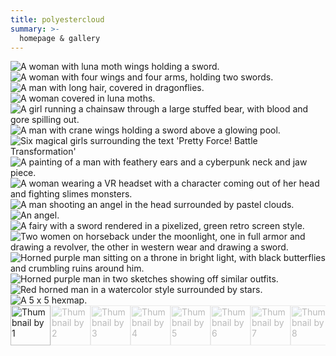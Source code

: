 ```yaml
---
title: polyestercloud
summary: >-
  homepage & gallery
---
```


<link rel="stylesheet" href="https://cdn.jsdelivr.net/npm/@shoelace-style/shoelace@2.3.0/dist/themes/light.css" />
<script type="module" src="https://cdn.jsdelivr.net/npm/@shoelace-style/shoelace@2.3.0/dist/shoelace-autoloader.js"></script>
<script defer src="https://cdn.jsdelivr.net/npm/alpinejs@3.x.x/dist/cdn.min.js"></script>

<sl-carousel class="carousel-thumbnails" navigation loop>
  <sl-carousel-item>
    <img
      alt="A woman with luna moth wings holding a sword."
      src="images/lunamoth2.png"
    />
  </sl-carousel-item>
  <sl-carousel-item>
    <img
      alt="A woman with four wings and four arms, holding two swords."
      src="images/hakila.png"
    />
  </sl-carousel-item>
  <sl-carousel-item>
    <img
      alt="A man with long hair, covered in dragonflies."
      src="images/dragonfly.png"
    />
  </sl-carousel-item>
  <sl-carousel-item>
    <img
      alt="A woman covered in luna moths."
      src="images/luna moth.png"
    />
  </sl-carousel-item>
  <sl-carousel-item>
    <img
      alt="A girl running a chainsaw through a large stuffed bear, with blood and gore spilling out."
      src="images/dccover.png"
    />
  </sl-carousel-item>
  <sl-carousel-item>
    <img
      alt="A man with crane wings holding a sword above a glowing pool."
      src="images/crane.png"
    />
  </sl-carousel-item>
  <sl-carousel-item>
    <img
      alt="Six magical girls surrounding the text 'Pretty Force! Battle Transformation'"
      src="images/prettyforce cover.png"
    />
  </sl-carousel-item>
  <sl-carousel-item>
    <img
      alt="A painting of a man with feathery ears and a cyberpunk neck and jaw piece."
      src="images/pseudoangel.png"
    />
  </sl-carousel-item>
  <sl-carousel-item>
    <img
      alt="A woman wearing a VR headset with a character coming out of her head and fighting slimes monsters."
      src="images/screen edits dd1.png"
    />
  </sl-carousel-item>
  <sl-carousel-item>
    <img
      alt="A man shooting an angel in the head surrounded by pastel clouds."
      src="images/the shot clouds v2.png"
    />
  </sl-carousel-item>
  <sl-carousel-item>
    <img
      alt="An angel."
      src="images/monochrome angel 2 darker.png"
    />
  </sl-carousel-item>
  <sl-carousel-item>
    <img
      alt="A fairy with a sword rendered in a pixelized, green retro screen style."
      src="images/THING2.png"
    />
  </sl-carousel-item>
  <sl-carousel-item>
    <img
      alt="Two women on horseback under the moonlight, one in full armor and drawing a revolver, the other in western wear and drawing a sword."
      src="images/western.png"
    />
  </sl-carousel-item>
  <sl-carousel-item>
    <img
      alt="Horned purple man sitting on a throne in bright light, with black butterflies and crumbling ruins around him."
      src="images/florian.png"
    />
  </sl-carousel-item>
  <sl-carousel-item>
    <img
      alt="Horned purple man in two sketches showing off similar outfits."
      src="images/fashion.png"
    />
  </sl-carousel-item>
  <sl-carousel-item>
    <img
      alt="Red horned man in a watercolor style surrounded by stars."
      src="images/lux.png"
    />
  </sl-carousel-item>
  <sl-carousel-item>
    <img
      alt="A 5 x 5 hexmap."
      src="images/PRETTYFORCE MAP.png"
    />
  </sl-carousel-item>
</sl-carousel>

<div class="thumbnails">
  <div class="thumbnails__scroller">
    <img alt="Thumbnail by 1" class="thumbnails__image active" src="images/lunamoth2.png" />
    <img alt="Thumbnail by 2" class="thumbnails__image" src="images/hakila.png" />
    <img alt="Thumbnail by 3" class="thumbnails__image" src="images/dragonfly.png" />
    <img alt="Thumbnail by 4" class="thumbnails__image" src="images/luna moth.png" />
    <img alt="Thumbnail by 5" class="thumbnails__image" src="images/dccover.png" />
    <img alt="Thumbnail by 6" class="thumbnails__image" src="images/crane.png" />
    <img alt="Thumbnail by 7" class="thumbnails__image" src="images/prettyforce cover.png" />
    <img alt="Thumbnail by 8" class="thumbnails__image" src="images/pseudoangel.png" />
    <img alt="Thumbnail by 9" class="thumbnails__image" src="images/screen edits dd1.png" />
    <img alt="Thumbnail by 10" class="thumbnails__image" src="images/the shot clouds v2.png" />
    <img alt="Thumbnail by 11" class="thumbnails__image" src="images/monochrome angel 2 darker.png" />
    <img alt="Thumbnail by 12" class="thumbnails__image" src="images/THING2.png" />
    <img alt="Thumbnail by 13" class="thumbnails__image" src="images/western.png" />
    <img alt="Thumbnail by 14" class="thumbnails__image" src="images/florian.png" />
    <img alt="Thumbnail by 15" class="thumbnails__image" src="images/fashion.png" />
    <img alt="Thumbnail by 16" class="thumbnails__image" src="images/lux.png" />
    <img alt="Thumbnail by 17"
    class="thumbnails__image"
    src="images/PRETTYFORCE MAP.png">
  </div>
</div>

<style>
  sl-carousel {
    min-height: 800px;
}

@media only screen and (max-width: 600px) {
    sl-carousel {
    min-height: 600px;
    }
  }
  .carousel-thumbnails {
    --slide-aspect-ratio: 3 / 2;
  }

  .thumbnails {
    display: flex;
    justify-content: center;
  }

  .thumbnails__scroller {
    display: flex;
    gap: var(--sl-spacing-small);
    overflow-x: auto;
    scrollbar-width: none;
    scroll-behavior: smooth;
    scroll-padding: var(--sl-spacing-small);
  }

  .thumbnails__scroller::-webkit-scrollbar {
    display: none;
  }

  .thumbnails__image {
    width: 64px;
    height: 64px;
    object-fit: cover;

    opacity: 0.3;
    will-change: opacity;
    transition: 250ms opacity;

    cursor: pointer;
  }

  .thumbnails__image.active {
    opacity: 1;
  }
</style>

<script>
  {
    const carousel = document.querySelector('.carousel-thumbnails');
    const scroller = document.querySelector('.thumbnails__scroller');
    const thumbnails = document.querySelectorAll('.thumbnails__image');

    scroller.addEventListener('click', e => {
      const target = e.target;

      if (target.matches('.thumbnails__image')) {
        const index = [...thumbnails].indexOf(target);
        carousel.goToSlide(index);
      }
    });

    carousel.addEventListener('sl-slide-change', e => {
      const slideIndex = e.detail.index;

      [...thumbnails].forEach((thumb, i) => {
        thumb.classList.toggle('active', i === slideIndex);
        if (i === slideIndex) {
          thumb.scrollIntoView({
            block: 'nearest'
          });
        }
      });
    });
  }
</script>
